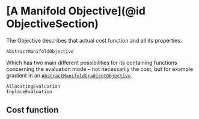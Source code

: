 # [A Manifold Objective](@id ObjectiveSection)

The Objective describes that actual cost function and all its properties.

```@docs
AbstractManifoldObjective
```

Which has two main different possibilities for its containing functions concerning the evaluation mode – not necessarily the cost, but for example gradient in an [`AbstractManifoldGradientObjective`](@ref).

```@docs
AllocatingEvaluation
InplaceEvaluation
```

## Cost function

```@docs

```